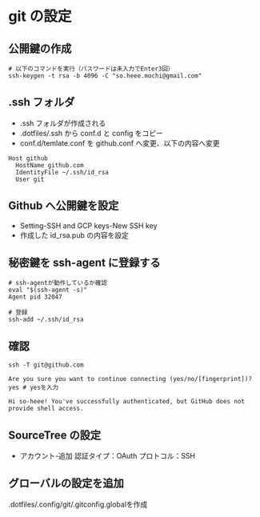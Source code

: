 # git の設定

## 公開鍵の作成

```
# 以下のコマンドを実行（パスワードは未入力でEnter3回）
ssh-keygen -t rsa -b 4096 -C "so.heee.mochi@gmail.com"
```

## .ssh フォルダ

- .ssh フォルダが作成される
- .dotfiles/.ssh から conf.d と config をコピー
- conf.d/temlate.conf を github.conf へ変更、以下の内容へ変更

```
Host github
  HostName github.com
  IdentityFile ~/.ssh/id_rsa
  User git
```

## Github へ公開鍵を設定

- Setting-SSH and GCP keys-New SSH key
- 作成した id_rsa.pub の内容を設定

## 秘密鍵を ssh-agent に登録する

```
# ssh-agentが動作しているか確認
eval "$(ssh-agent -s)"
Agent pid 32047

# 登録
ssh-add ~/.ssh/id_rsa
```

## 確認

```
ssh -T git@github.com

Are you sure you want to continue connecting (yes/no/[fingerprint])? yes # yesを入力

Hi so-heee! You've successfully authenticated, but GitHub does not provide shell access.
```

## SourceTree の設定

- アカウント-追加
  認証タイプ：OAuth
  プロトコル：SSH

## グローバルの設定を追加

.dotfiles/.config/git/.gitconfig.globalを作成

